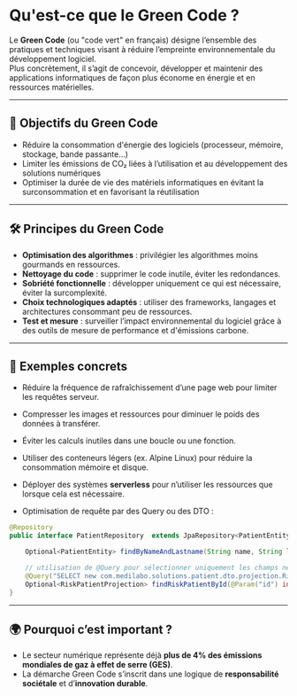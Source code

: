# Qu'est-ce que le Green Code ?

Le **Green Code** (ou "code vert" en français) désigne l’ensemble des pratiques et techniques visant à réduire l’empreinte environnementale du développement logiciel.  
Plus concrètement, il s’agit de concevoir, développer et maintenir des applications informatiques de façon plus économe en énergie et en ressources matérielles.

---

## 🎯 Objectifs du Green Code

- Réduire la consommation d'énergie des logiciels (processeur, mémoire, stockage, bande passante…)
- Limiter les émissions de CO₂ liées à l’utilisation et au développement des solutions numériques
- Optimiser la durée de vie des matériels informatiques en évitant la surconsommation et en favorisant la réutilisation

---

## 🛠️ Principes du Green Code

- **Optimisation des algorithmes** : privilégier les algorithmes moins gourmands en ressources.
- **Nettoyage du code** : supprimer le code inutile, éviter les redondances.
- **Sobriété fonctionnelle** : développer uniquement ce qui est nécessaire, éviter la surcomplexité.
- **Choix technologiques adaptés** : utiliser des frameworks, langages et architectures consommant peu de ressources.
- **Test et mesure** : surveiller l’impact environnemental du logiciel grâce à des outils de mesure de performance et d'émissions carbone.

---

## 📌 Exemples concrets

- Réduire la fréquence de rafraîchissement d’une page web pour limiter les requêtes serveur.
- Compresser les images et ressources pour diminuer le poids des données à transférer.
- Éviter les calculs inutiles dans une boucle ou une fonction.
- Utiliser des conteneurs légers (ex. Alpine Linux) pour réduire la consommation mémoire et disque.
- Déployer des systèmes **serverless** pour n’utiliser les ressources que lorsque cela est nécessaire.


-  Optimisation de requête par des Query ou des DTO :
```Java
@Repository
public interface PatientRepository  extends JpaRepository<PatientEntity, Integer> {

    Optional<PatientEntity> findByNameAndLastname(String name, String lastname);

    // utilisation de @Query pour sélectionner uniquement les champs nécessaires pour la projection
    @Query("SELECT new com.medilabo.solutions.patient.dto.projection.RiskPatientProjection(p.id, p.birthdate, p.gender) FROM PatientEntity p WHERE p.id = :id")
    Optional<RiskPatientProjection> findRiskPatientById(@Param("id") int id);
}
```

---

## 🌍 Pourquoi c’est important ?

- Le secteur numérique représente déjà **plus de 4% des émissions mondiales de gaz à effet de serre (GES)**.  
- La démarche Green Code s’inscrit dans une logique de **responsabilité sociétale** et d’**innovation durable**.


